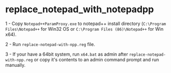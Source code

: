# replace_notepad_with_notepadpp

1 - Copy `Notepad++ParamProxy.exe` to notepad++ install directory (`C:\Program Files\Notepad++` for Win32 OS or `C:\Program Files (86)\Notepad++` for Win x64).

2 - Run `replace-notepad-with-npp.reg` file.

3 - If your have a 64bit system, run `x64.bat` as admin after `replace-notepad-with-npp.reg` or copy it's contents to an admin command prompt and run manually.
